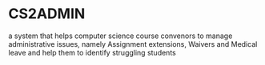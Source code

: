 # CS2ADMIN
a system that helps computer science course convenors to manage administrative issues, namely Assignment extensions, Waivers and Medical leave and help them to identify struggling students
